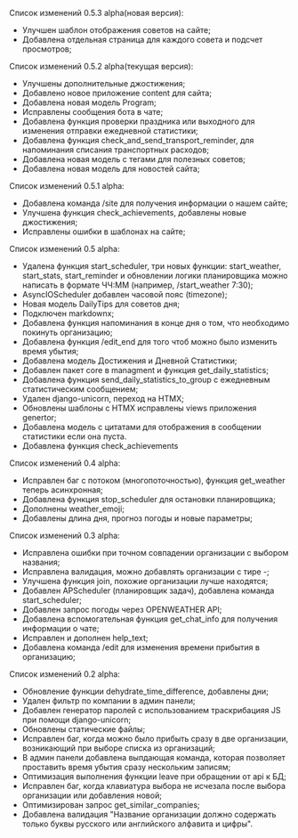 Список изменений 0.5.3 alpha(новая версия):
- Улучшен шаблон отображения советов на сайте;
- Добавлена отдельная страница для каждого совета и подсчет просмотров;

Список изменений 0.5.2 alpha(текущая версия):
- Улучшены дополнительные джостижения;
- Добавлено новое приложение content для сайта;
- Добавлена новая модель Program;
- Исправлены сообщения бота в чате;
- Добавлена функция проверки праздника или выходного для изменения отправки ежедневной статистики; 
- Добавлена функция check_and_send_transport_reminder, для напоминания списания транспортных расходов;
- Добавлена новая модель с тегами для полезных советов;
- Добавлена новая модель для новостей сайта;

Список изменений 0.5.1 alpha:
- Добавлена команда /site для получения информации о нашем сайте;
- Улучшена функция check_achievements, добавлены новые джостижения;
- Исправлены ошибки в шаблонах на сайте;


Список изменений 0.5 alpha:
- Удалена функция start_scheduler, три новых функции:
start_weather, start_stats, start_reminder и обновлении логики планировщика
можно написать в формате ЧЧ:ММ (например, /start_weather 7:30);
- AsyncIOScheduler добавлен часовой пояс (timezone);
- Новая модель DailyTips для советов дня;
- Подключен markdownx;
- Добавлена функция напоминания в конце дня о том, что необходимо покинуть организацию;
- Добавлена функция /edit_end для того чтоб можно было изменить время убытия;
- Добавлена модель Достижения и Дневной Статистики; 
- Добавлен пакет core в managment и функция get_daily_statistics;
- Добавлена функция send_daily_statistics_to_group с ежедневным статистическим сообщением;
- Удален django-unicorn, переход на HTMX;
-  Обновлены шаблоны с HTMX исправлены views приложения genertor;
- Добавлена модель с цитатами для отображения в сообщении статистики если она пуста.
- Добавлена функция check_achievements


Список изменений 0.4 alpha:
- Исправлен баг с потоком (многопоточностью), функция get_weather теперь асинхронная;
- Добавлена функция stop_scheduler для остановки планировщика;
- Дополнены weather_emoji;
- Добавлены длина дня, прогноз погоды и новые параметры;

Список изменений 0.3 alpha:
- Исправлена ошибки при точном совпадении организации с выбором названия;
- Исправлена валидация, можно добавлять организации с  тире -;
- Улучшена функция join, похожие организации лучше находятся;
- Добавлен APScheduler (планировщик задач), добавлена команда start_scheduler;
- Добавлен запрос погоды через OPENWEATHER API;
- Добавлена вспомогательная функция get_chat_info для получения информации о чате;
- Исправлен и дополнен help_text;
- Добавлена команда /edit для изменения времени прибытия в организацию;

Список изменений 0.2 alpha:
- Обновление функции dehydrate_time_difference, добавлены дни;
- Удален фильтр по компании в админ панели;
- Добавлен генератор паролей с использованием траскрибацияя JS при помощи django-unicorn;
- Обновлены статические файлы;
- Исправлен баг, когда можно было прибыть сразу в две организации, возникающий при выборе списка из организаций;
- В админ панели добавлена выпдающая команда, которая позволяет проставить время убытия сразу нескольким записям;
- Оптимизация выполнения функции leave при обращении от api к БД;
- Исправлен баг, когда клавиатура выбора не исчезала после выбора организации или добавления новой;
- Оптимизирован запрос get_similar_companies;
- Добавлена валидация "Название организации должно содержать только буквы русского или английского алфавита и цифры".